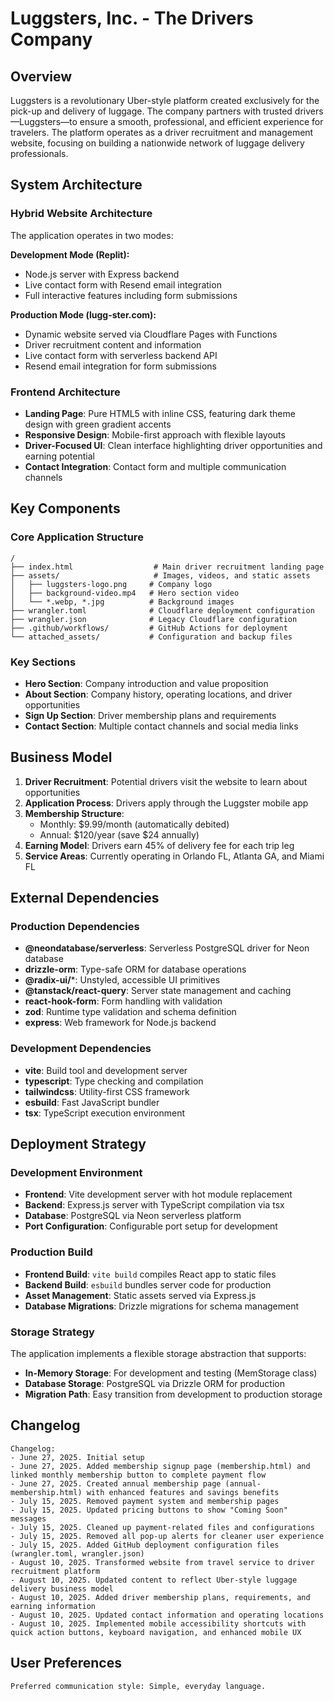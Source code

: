 # Luggsters, Inc. - The Drivers Company

## Overview

Luggsters is a revolutionary Uber-style platform created exclusively for the pick-up and delivery of luggage. The company partners with trusted drivers—Luggsters—to ensure a smooth, professional, and efficient experience for travelers. The platform operates as a driver recruitment and management website, focusing on building a nationwide network of luggage delivery professionals.

## System Architecture

### Hybrid Website Architecture
The application operates in two modes:

**Development Mode (Replit):**
- Node.js server with Express backend
- Live contact form with Resend email integration
- Full interactive features including form submissions

**Production Mode (lugg-ster.com):**
- Dynamic website served via Cloudflare Pages with Functions
- Driver recruitment content and information
- Live contact form with serverless backend API
- Resend email integration for form submissions

### Frontend Architecture
- **Landing Page**: Pure HTML5 with inline CSS, featuring dark theme design with green gradient accents
- **Responsive Design**: Mobile-first approach with flexible layouts
- **Driver-Focused UI**: Clean interface highlighting driver opportunities and earning potential
- **Contact Integration**: Contact form and multiple communication channels

## Key Components

### Core Application Structure
```
/
├── index.html                  # Main driver recruitment landing page
├── assets/                     # Images, videos, and static assets
│   ├── luggsters-logo.png     # Company logo
│   ├── background-video.mp4   # Hero section video
│   └── *.webp, *.jpg          # Background images
├── wrangler.toml              # Cloudflare deployment configuration
├── wrangler.json              # Legacy Cloudflare configuration
├── .github/workflows/         # GitHub Actions for deployment
└── attached_assets/           # Configuration and backup files
```

### Key Sections
- **Hero Section**: Company introduction and value proposition
- **About Section**: Company history, operating locations, and driver opportunities
- **Sign Up Section**: Driver membership plans and requirements
- **Contact Section**: Multiple contact channels and social media links

## Business Model

1. **Driver Recruitment**: Potential drivers visit the website to learn about opportunities
2. **Application Process**: Drivers apply through the Luggster mobile app
3. **Membership Structure**: 
   - Monthly: $9.99/month (automatically debited)
   - Annual: $120/year (save $24 annually)
4. **Earning Model**: Drivers earn 45% of delivery fee for each trip leg
5. **Service Areas**: Currently operating in Orlando FL, Atlanta GA, and Miami FL

## External Dependencies

### Production Dependencies
- **@neondatabase/serverless**: Serverless PostgreSQL driver for Neon database
- **drizzle-orm**: Type-safe ORM for database operations
- **@radix-ui/***: Unstyled, accessible UI primitives
- **@tanstack/react-query**: Server state management and caching
- **react-hook-form**: Form handling with validation
- **zod**: Runtime type validation and schema definition
- **express**: Web framework for Node.js backend

### Development Dependencies
- **vite**: Build tool and development server
- **typescript**: Type checking and compilation
- **tailwindcss**: Utility-first CSS framework
- **esbuild**: Fast JavaScript bundler
- **tsx**: TypeScript execution environment

## Deployment Strategy

### Development Environment
- **Frontend**: Vite development server with hot module replacement
- **Backend**: Express.js server with TypeScript compilation via tsx
- **Database**: PostgreSQL via Neon serverless platform
- **Port Configuration**: Configurable port setup for development

### Production Build
- **Frontend Build**: `vite build` compiles React app to static files
- **Backend Build**: `esbuild` bundles server code for production
- **Asset Management**: Static assets served via Express.js
- **Database Migrations**: Drizzle migrations for schema management

### Storage Strategy
The application implements a flexible storage abstraction that supports:
- **In-Memory Storage**: For development and testing (MemStorage class)
- **Database Storage**: PostgreSQL via Drizzle ORM for production
- **Migration Path**: Easy transition from development to production storage

## Changelog

```
Changelog:
- June 27, 2025. Initial setup
- June 27, 2025. Added membership signup page (membership.html) and linked monthly membership button to complete payment flow
- June 27, 2025. Created annual membership page (annual-membership.html) with enhanced features and savings benefits
- July 15, 2025. Removed payment system and membership pages
- July 15, 2025. Updated pricing buttons to show "Coming Soon" messages
- July 15, 2025. Cleaned up payment-related files and configurations
- July 15, 2025. Removed all pop-up alerts for cleaner user experience
- July 15, 2025. Added GitHub deployment configuration files (wrangler.toml, wrangler.json)
- August 10, 2025. Transformed website from travel service to driver recruitment platform
- August 10, 2025. Updated content to reflect Uber-style luggage delivery business model
- August 10, 2025. Added driver membership plans, requirements, and earning information
- August 10, 2025. Updated contact information and operating locations
- August 10, 2025. Implemented mobile accessibility shortcuts with quick action buttons, keyboard navigation, and enhanced mobile UX
```

## User Preferences

```
Preferred communication style: Simple, everyday language.
```